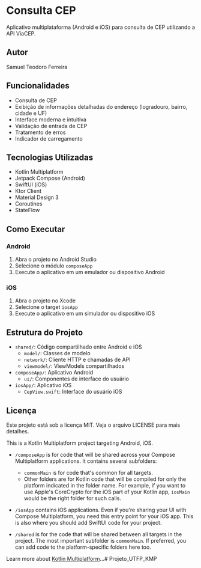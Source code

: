 # Consulta CEP

Aplicativo multiplataforma (Android e iOS) para consulta de CEP utilizando a API ViaCEP.

## Autor
Samuel Teodoro Ferreira

## Funcionalidades
- Consulta de CEP
- Exibição de informações detalhadas do endereço (logradouro, bairro, cidade e UF)
- Interface moderna e intuitiva
- Validação de entrada de CEP
- Tratamento de erros
- Indicador de carregamento

## Tecnologias Utilizadas
- Kotlin Multiplatform
- Jetpack Compose (Android)
- SwiftUI (iOS)
- Ktor Client
- Material Design 3
- Coroutines
- StateFlow

## Como Executar

### Android
1. Abra o projeto no Android Studio
2. Selecione o módulo `composeApp`
3. Execute o aplicativo em um emulador ou dispositivo Android

### iOS
1. Abra o projeto no Xcode
2. Selecione o target `iosApp`
3. Execute o aplicativo em um simulador ou dispositivo iOS

## Estrutura do Projeto
- `shared/`: Código compartilhado entre Android e iOS
  - `model/`: Classes de modelo
  - `network/`: Cliente HTTP e chamadas de API
  - `viewmodel/`: ViewModels compartilhados
- `composeApp/`: Aplicativo Android
  - `ui/`: Componentes de interface do usuário
- `iosApp/`: Aplicativo iOS
  - `CepView.swift`: Interface do usuário iOS

## Licença
Este projeto está sob a licença MIT. Veja o arquivo LICENSE para mais detalhes.

This is a Kotlin Multiplatform project targeting Android, iOS.

* `/composeApp` is for code that will be shared across your Compose Multiplatform applications.
  It contains several subfolders:
  - `commonMain` is for code that's common for all targets.
  - Other folders are for Kotlin code that will be compiled for only the platform indicated in the folder name.
    For example, if you want to use Apple's CoreCrypto for the iOS part of your Kotlin app,
    `iosMain` would be the right folder for such calls.

* `/iosApp` contains iOS applications. Even if you're sharing your UI with Compose Multiplatform, 
  you need this entry point for your iOS app. This is also where you should add SwiftUI code for your project.

* `/shared` is for the code that will be shared between all targets in the project.
  The most important subfolder is `commonMain`. If preferred, you can add code to the platform-specific folders here too.


Learn more about [Kotlin Multiplatform](https://www.jetbrains.com/help/kotlin-multiplatform-dev/get-started.html)…# Projeto_UTFP_KMP
